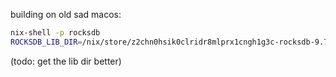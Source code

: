 
building on old sad macos:

```bash
nix-shell -p rocksdb
ROCKSDB_LIB_DIR=/nix/store/z2chn0hsik0clridr8mlprx1cngh1g3c-rocksdb-9.7.3/lib/ cargo build
```

(todo: get the lib dir better)
